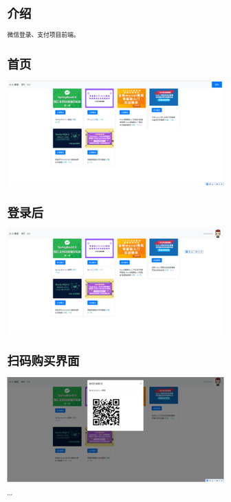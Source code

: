 # 介绍
微信登录、支付项目前端。

# 首页
![](/img/index.png)

# 登录后
![](/img/index-login.png)

# 扫码购买界面
![](/img/code.png)

...
